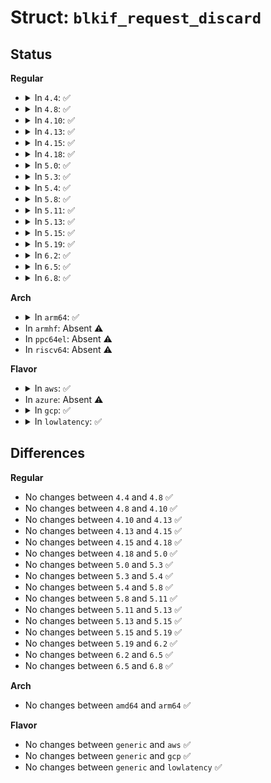 # Struct: <code>blkif_request_discard</code>

## Status
<b>Regular</b>
<ul>
<li>
<details>
<summary>In <code>4.4</code>: ✅</summary>

```c
struct blkif_request_discard {
    uint8_t flag;
    blkif_vdev_t _pad1;
    uint32_t _pad2;
    uint64_t id;
    blkif_sector_t sector_number;
    uint64_t nr_sectors;
    uint8_t _pad3;
};
```
</details>
</li>
<li>
<details>
<summary>In <code>4.8</code>: ✅</summary>

```c
struct blkif_request_discard {
    uint8_t flag;
    blkif_vdev_t _pad1;
    uint32_t _pad2;
    uint64_t id;
    blkif_sector_t sector_number;
    uint64_t nr_sectors;
    uint8_t _pad3;
};
```
</details>
</li>
<li>
<details>
<summary>In <code>4.10</code>: ✅</summary>

```c
struct blkif_request_discard {
    uint8_t flag;
    blkif_vdev_t _pad1;
    uint32_t _pad2;
    uint64_t id;
    blkif_sector_t sector_number;
    uint64_t nr_sectors;
    uint8_t _pad3;
};
```
</details>
</li>
<li>
<details>
<summary>In <code>4.13</code>: ✅</summary>

```c
struct blkif_request_discard {
    uint8_t flag;
    blkif_vdev_t _pad1;
    uint32_t _pad2;
    uint64_t id;
    blkif_sector_t sector_number;
    uint64_t nr_sectors;
    uint8_t _pad3;
};
```
</details>
</li>
<li>
<details>
<summary>In <code>4.15</code>: ✅</summary>

```c
struct blkif_request_discard {
    uint8_t flag;
    blkif_vdev_t _pad1;
    uint32_t _pad2;
    uint64_t id;
    blkif_sector_t sector_number;
    uint64_t nr_sectors;
    uint8_t _pad3;
};
```
</details>
</li>
<li>
<details>
<summary>In <code>4.18</code>: ✅</summary>

```c
struct blkif_request_discard {
    uint8_t flag;
    blkif_vdev_t _pad1;
    uint32_t _pad2;
    uint64_t id;
    blkif_sector_t sector_number;
    uint64_t nr_sectors;
    uint8_t _pad3;
};
```
</details>
</li>
<li>
<details>
<summary>In <code>5.0</code>: ✅</summary>

```c
struct blkif_request_discard {
    uint8_t flag;
    blkif_vdev_t _pad1;
    uint32_t _pad2;
    uint64_t id;
    blkif_sector_t sector_number;
    uint64_t nr_sectors;
    uint8_t _pad3;
};
```
</details>
</li>
<li>
<details>
<summary>In <code>5.3</code>: ✅</summary>

```c
struct blkif_request_discard {
    uint8_t flag;
    blkif_vdev_t _pad1;
    uint32_t _pad2;
    uint64_t id;
    blkif_sector_t sector_number;
    uint64_t nr_sectors;
    uint8_t _pad3;
};
```
</details>
</li>
<li>
<details>
<summary>In <code>5.4</code>: ✅</summary>

```c
struct blkif_request_discard {
    uint8_t flag;
    blkif_vdev_t _pad1;
    uint32_t _pad2;
    uint64_t id;
    blkif_sector_t sector_number;
    uint64_t nr_sectors;
    uint8_t _pad3;
};
```
</details>
</li>
<li>
<details>
<summary>In <code>5.8</code>: ✅</summary>

```c
struct blkif_request_discard {
    uint8_t flag;
    blkif_vdev_t _pad1;
    uint32_t _pad2;
    uint64_t id;
    blkif_sector_t sector_number;
    uint64_t nr_sectors;
    uint8_t _pad3;
};
```
</details>
</li>
<li>
<details>
<summary>In <code>5.11</code>: ✅</summary>

```c
struct blkif_request_discard {
    uint8_t flag;
    blkif_vdev_t _pad1;
    uint32_t _pad2;
    uint64_t id;
    blkif_sector_t sector_number;
    uint64_t nr_sectors;
    uint8_t _pad3;
};
```
</details>
</li>
<li>
<details>
<summary>In <code>5.13</code>: ✅</summary>

```c
struct blkif_request_discard {
    uint8_t flag;
    blkif_vdev_t _pad1;
    uint32_t _pad2;
    uint64_t id;
    blkif_sector_t sector_number;
    uint64_t nr_sectors;
    uint8_t _pad3;
};
```
</details>
</li>
<li>
<details>
<summary>In <code>5.15</code>: ✅</summary>

```c
struct blkif_request_discard {
    uint8_t flag;
    blkif_vdev_t _pad1;
    uint32_t _pad2;
    uint64_t id;
    blkif_sector_t sector_number;
    uint64_t nr_sectors;
    uint8_t _pad3;
};
```
</details>
</li>
<li>
<details>
<summary>In <code>5.19</code>: ✅</summary>

```c
struct blkif_request_discard {
    uint8_t flag;
    blkif_vdev_t _pad1;
    uint32_t _pad2;
    uint64_t id;
    blkif_sector_t sector_number;
    uint64_t nr_sectors;
    uint8_t _pad3;
};
```
</details>
</li>
<li>
<details>
<summary>In <code>6.2</code>: ✅</summary>

```c
struct blkif_request_discard {
    uint8_t flag;
    blkif_vdev_t _pad1;
    uint32_t _pad2;
    uint64_t id;
    blkif_sector_t sector_number;
    uint64_t nr_sectors;
    uint8_t _pad3;
};
```
</details>
</li>
<li>
<details>
<summary>In <code>6.5</code>: ✅</summary>

```c
struct blkif_request_discard {
    uint8_t flag;
    blkif_vdev_t _pad1;
    uint32_t _pad2;
    uint64_t id;
    blkif_sector_t sector_number;
    uint64_t nr_sectors;
    uint8_t _pad3;
};
```
</details>
</li>
<li>
<details>
<summary>In <code>6.8</code>: ✅</summary>

```c
struct blkif_request_discard {
    uint8_t flag;
    blkif_vdev_t _pad1;
    uint32_t _pad2;
    uint64_t id;
    blkif_sector_t sector_number;
    uint64_t nr_sectors;
    uint8_t _pad3;
};
```
</details>
</li>
</ul>
<b>Arch</b>
<ul>
<li>
<details>
<summary>In <code>arm64</code>: ✅</summary>

```c
struct blkif_request_discard {
    uint8_t flag;
    blkif_vdev_t _pad1;
    uint32_t _pad2;
    uint64_t id;
    blkif_sector_t sector_number;
    uint64_t nr_sectors;
    uint8_t _pad3;
};
```
</details>
</li>
<li>
In <code>armhf</code>: Absent ⚠️
</li>
<li>
In <code>ppc64el</code>: Absent ⚠️
</li>
<li>
In <code>riscv64</code>: Absent ⚠️
</li>
</ul>
<b>Flavor</b>
<ul>
<li>
<details>
<summary>In <code>aws</code>: ✅</summary>

```c
struct blkif_request_discard {
    uint8_t flag;
    blkif_vdev_t _pad1;
    uint32_t _pad2;
    uint64_t id;
    blkif_sector_t sector_number;
    uint64_t nr_sectors;
    uint8_t _pad3;
};
```
</details>
</li>
<li>
In <code>azure</code>: Absent ⚠️
</li>
<li>
<details>
<summary>In <code>gcp</code>: ✅</summary>

```c
struct blkif_request_discard {
    uint8_t flag;
    blkif_vdev_t _pad1;
    uint32_t _pad2;
    uint64_t id;
    blkif_sector_t sector_number;
    uint64_t nr_sectors;
    uint8_t _pad3;
};
```
</details>
</li>
<li>
<details>
<summary>In <code>lowlatency</code>: ✅</summary>

```c
struct blkif_request_discard {
    uint8_t flag;
    blkif_vdev_t _pad1;
    uint32_t _pad2;
    uint64_t id;
    blkif_sector_t sector_number;
    uint64_t nr_sectors;
    uint8_t _pad3;
};
```
</details>
</li>
</ul>

## Differences
<b>Regular</b>
<ul>
<li>
No changes between <code>4.4</code> and <code>4.8</code> ✅
</li>
<li>
No changes between <code>4.8</code> and <code>4.10</code> ✅
</li>
<li>
No changes between <code>4.10</code> and <code>4.13</code> ✅
</li>
<li>
No changes between <code>4.13</code> and <code>4.15</code> ✅
</li>
<li>
No changes between <code>4.15</code> and <code>4.18</code> ✅
</li>
<li>
No changes between <code>4.18</code> and <code>5.0</code> ✅
</li>
<li>
No changes between <code>5.0</code> and <code>5.3</code> ✅
</li>
<li>
No changes between <code>5.3</code> and <code>5.4</code> ✅
</li>
<li>
No changes between <code>5.4</code> and <code>5.8</code> ✅
</li>
<li>
No changes between <code>5.8</code> and <code>5.11</code> ✅
</li>
<li>
No changes between <code>5.11</code> and <code>5.13</code> ✅
</li>
<li>
No changes between <code>5.13</code> and <code>5.15</code> ✅
</li>
<li>
No changes between <code>5.15</code> and <code>5.19</code> ✅
</li>
<li>
No changes between <code>5.19</code> and <code>6.2</code> ✅
</li>
<li>
No changes between <code>6.2</code> and <code>6.5</code> ✅
</li>
<li>
No changes between <code>6.5</code> and <code>6.8</code> ✅
</li>
</ul>
<b>Arch</b>
<ul>
<li>
No changes between <code>amd64</code> and <code>arm64</code> ✅
</li>
</ul>
<b>Flavor</b>
<ul>
<li>
No changes between <code>generic</code> and <code>aws</code> ✅
</li>
<li>
No changes between <code>generic</code> and <code>gcp</code> ✅
</li>
<li>
No changes between <code>generic</code> and <code>lowlatency</code> ✅
</li>
</ul>
